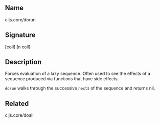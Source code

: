 ## Name
cljs.core/dorun

## Signature
[coll]
[n coll]

## Description

Forces evaluation of a lazy sequence. Often used to see the effects of a
sequence produced via functions that have side effects.

`dorun` walks through the successive `next`s of the sequence and returns nil.

## Related
cljs.core/doall
